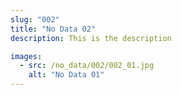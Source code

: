 ```yaml
---
slug: "002"
title: "No Data 02"
description: This is the description

images:
  - src: /no_data/002/002_01.jpg
    alt: "No Data 01"
---
```

